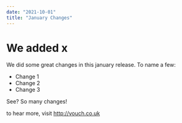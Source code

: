 ```yaml
---
date: "2021-10-01"
title: "January Changes"
---
```


# We added x

We did some great changes in this january release. To name a few:

- Change 1
- Change 2
- Change 3

See? So many changes!

to hear more, visit http://vouch.co.uk
